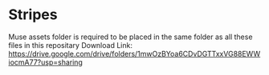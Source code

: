 # Stripes
Muse assets folder is required to be placed in the same folder as all these files in this repositary
Download Link: https://drive.google.com/drive/folders/1mwOzBYoa6CDvDGTTxxVG88EWWiocmA77?usp=sharing

